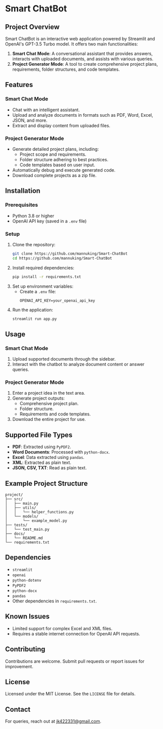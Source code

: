 # Smart ChatBot

## Project Overview

Smart ChatBot is an interactive web application powered by Streamlit and OpenAI's GPT-3.5 Turbo model. It offers two main functionalities:
1. **Smart Chat Mode**: A conversational assistant that provides answers, interacts with uploaded documents, and assists with various queries.
2. **Project Generator Mode**: A tool to create comprehensive project plans, requirements, folder structures, and code templates.

## Features

### Smart Chat Mode
- Chat with an intelligent assistant.
- Upload and analyze documents in formats such as PDF, Word, Excel, JSON, and more.
- Extract and display content from uploaded files.

### Project Generator Mode
- Generate detailed project plans, including:
  - Project scope and requirements.
  - Folder structure adhering to best practices.
  - Code templates based on user input.
- Automatically debug and execute generated code.
- Download complete projects as a zip file.

## Installation

### Prerequisites
- Python 3.8 or higher
- OpenAI API key (saved in a `.env` file)

### Setup
1. Clone the repository:
   ```bash
   git clone https://github.com/mannuking/Smart-ChatBot
   cd https://github.com/mannuking/Smart-ChatBot
   ```
2. Install required dependencies:
   ```bash
   pip install -r requirements.txt
   ```
3. Set up environment variables:
   - Create a `.env` file:
     ```
     OPENAI_API_KEY=your_openai_api_key
     ```
4. Run the application:
   ```bash
   streamlit run app.py
   ```

## Usage

### Smart Chat Mode
1. Upload supported documents through the sidebar.
2. Interact with the chatbot to analyze document content or answer queries.

### Project Generator Mode
1. Enter a project idea in the text area.
2. Generate project outputs:
   - Comprehensive project plan.
   - Folder structure.
   - Requirements and code templates.
3. Download the entire project for use.

## Supported File Types
- **PDF**: Extracted using `PyPDF2`.
- **Word Documents**: Processed with `python-docx`.
- **Excel**: Data extracted using `pandas`.
- **XML**: Extracted as plain text.
- **JSON, CSV, TXT**: Read as plain text.

## Example Project Structure

```
project/
├── src/
│   ├── main.py
│   ├── utils/
│   │   └── helper_functions.py
│   └── models/
│       └── example_model.py
├── tests/
│   └── test_main.py
├── docs/
│   └── README.md
└── requirements.txt
```

## Dependencies
- `streamlit`
- `openai`
- `python-dotenv`
- `PyPDF2`
- `python-docx`
- `pandas`
- Other dependencies in `requirements.txt`.

## Known Issues
- Limited support for complex Excel and XML files.
- Requires a stable internet connection for OpenAI API requests.

## Contributing
Contributions are welcome. Submit pull requests or report issues for improvement.

## License
Licensed under the MIT License. See the `LICENSE` file for details.

## Contact
For queries, reach out at jk422331@gmail.com.
